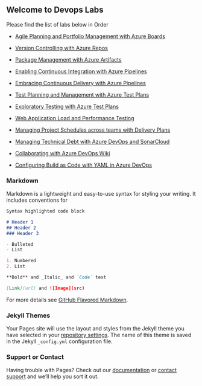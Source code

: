 ## Welcome to Devops Labs

Please find the list of labs below in Order
-   [Agile Planning and Portfolio Management with Azure Boards](https://github.com/microsoft/azuredevopslabs/blob/master/labs/azuredevops/agile "https://github.com/microsoft/azuredevopslabs/blob/master/labs/azuredevops/agile")
-   [Version Controlling with Azure Repos](https://github.com/microsoft/azuredevopslabs/blob/master/labs/azuredevops/git "https://github.com/microsoft/azuredevopslabs/blob/master/labs/azuredevops/git")
-   [Package Management with Azure Artifacts](https://github.com/microsoft/azuredevopslabs/blob/master/labs/azuredevops/packagemanagement "https://github.com/microsoft/azuredevopslabs/blob/master/labs/azuredevops/packagemanagement")
-   [Enabling Continuous Integration with Azure Pipelines](https://github.com/microsoft/azuredevopslabs/blob/master/labs/azuredevops/continuousintegration "https://github.com/microsoft/azuredevopslabs/blob/master/labs/azuredevops/continuousintegration")

-   [Embracing Continuous Delivery with Azure Pipelines](https://github.com/microsoft/azuredevopslabs/blob/master/labs/azuredevops/continuousdeployment "https://github.com/microsoft/azuredevopslabs/blob/master/labs/azuredevops/continuousdeployment")
-   [Test Planning and Management with Azure Test Plans](https://github.com/microsoft/azuredevopslabs/blob/master/labs/azuredevops/testmanagement "https://github.com/microsoft/azuredevopslabs/blob/master/labs/azuredevops/testmanagement")
-   [Exploratory Testing with Azure Test Plans](https://github.com/microsoft/azuredevopslabs/blob/master/labs/azuredevops/exploratorytesting "https://github.com/microsoft/azuredevopslabs/blob/master/labs/azuredevops/exploratorytesting")
-   [Web Application Load and Performance Testing](https://github.com/microsoft/azuredevopslabs/blob/master/labs/azuredevops/load "https://github.com/microsoft/azuredevopslabs/blob/master/labs/azuredevops/load")

-   [Managing Project Schedules across teams with Delivery Plans](https://github.com/microsoft/azuredevopslabs/blob/master/labs/azuredevops/deliveryplans "https://github.com/microsoft/azuredevopslabs/blob/master/labs/azuredevops/deliveryplans")
-   [Managing Technical Debt with Azure DevOps and SonarCloud](https://github.com/microsoft/azuredevopslabs/blob/master/labs/azuredevops/sonarcloud "https://github.com/microsoft/azuredevopslabs/blob/master/labs/azuredevops/sonarcloud")
-   [Collaborating with Azure DevOps Wiki](https://github.com/microsoft/azuredevopslabs/blob/master/labs/azuredevops/wiki "https://github.com/microsoft/azuredevopslabs/blob/master/labs/azuredevops/wiki")
-   [Configuring Build as Code with YAML in Azure DevOps](https://github.com/microsoft/azuredevopslabs/blob/master/labs/azuredevops/yaml "https://github.com/microsoft/azuredevopslabs/blob/master/labs/azuredevops/yaml")

### Markdown

Markdown is a lightweight and easy-to-use syntax for styling your writing. It includes conventions for

```markdown
Syntax highlighted code block

# Header 1
## Header 2
### Header 3

- Bulleted
- List

1. Numbered
2. List

**Bold** and _Italic_ and `Code` text

[Link](url) and ![Image](src)
```

For more details see [GitHub Flavored Markdown](https://guides.github.com/features/mastering-markdown/).

### Jekyll Themes

Your Pages site will use the layout and styles from the Jekyll theme you have selected in your [repository settings](https://github.com/lamuthog/DevopsLabs/settings). The name of this theme is saved in the Jekyll `_config.yml` configuration file.

### Support or Contact

Having trouble with Pages? Check out our [documentation](https://help.github.com/categories/github-pages-basics/) or [contact support](https://github.com/contact) and we’ll help you sort it out.
